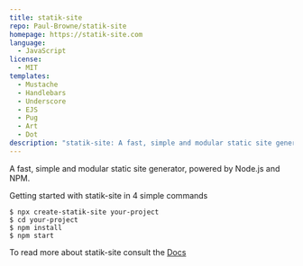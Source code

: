 ```yaml
---
title: statik-site
repo: Paul-Browne/statik-site
homepage: https://statik-site.com
language:
  - JavaScript
license:
  - MIT
templates:
  - Mustache
  - Handlebars
  - Underscore
  - EJS
  - Pug
  - Art
  - Dot
description: "statik-site: A fast, simple and modular static site generator"
---
```


A fast, simple and modular static site generator, powered by Node.js and NPM.

Getting started with statik-site in 4 simple commands

```
$ npx create-statik-site your-project
$ cd your-project
$ npm install
$ npm start
```

To read more about statik-site consult the [Docs](https://statik-site.com/docs/)
